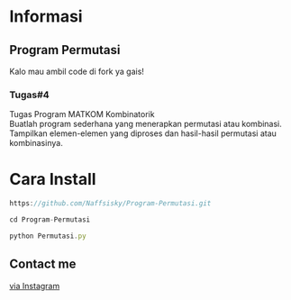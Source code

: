 # Informasi
## Program Permutasi
Kalo mau ambil code di fork ya gais!
<br>
### Tugas#4
Tugas Program MATKOM Kombinatorik
<br>
Buatlah program sederhana yang menerapkan permutasi atau kombinasi. Tampilkan elemen-elemen yang diproses dan hasil-hasil permutasi atau kombinasinya.
<br>
# Cara Install

```javascript
https://github.com/Naffsisky/Program-Permutasi.git
```


```javascript
cd Program-Permutasi
```

```javascript
python Permutasi.py
```

## Contact me 
[via Instagram](https://www.instagram.com/naffsvn/)

